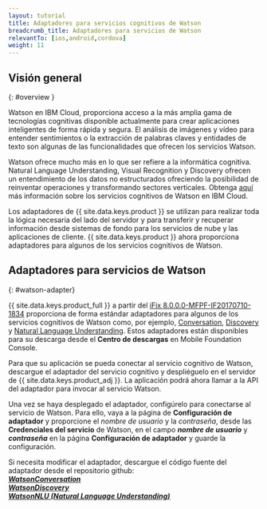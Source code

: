 ```yaml
---
layout: tutorial
title: Adaptadores para servicios cognitivos de Watson
breadcrumb_title: Adaptadores para servicios de Watson
relevantTo: [ios,android,cordova]
weight: 11
---
```

<!-- NLS_CHARSET=UTF-8 -->
## Visión general
{: #overview }

Watson en IBM Cloud, proporciona acceso a la más amplia gama de tecnologías cognitivas disponible actualmente para crear aplicaciones inteligentes de forma rápida y segura. El análisis de imágenes y vídeo para entender sentimientos o la extracción de palabras claves y entidades de texto son algunas de las funcionalidades que ofrecen los servicios Watson.

Watson ofrece mucho más en lo que ser refiere a la informática cognitiva. Natural Language Understanding, Visual Recognition y Discovery ofrecen un entendimiento de los datos no estructurados ofreciendo la posibilidad de reinventar operaciones y transformando sectores verticales. Obtenga [aquí](https://www.ibm.com/watson/developercloud/) más información sobre los servicios cognitivos de Watson en IBM Cloud.

Los adaptadores de {{ site.data.keys.product }} se utilizan para realizar toda la lógica necesaria del lado del servidor y para transferir y recuperar información desde sistemas de fondo para los servicios de nube y las aplicaciones de cliente. {{ site.data.keys.product }} ahora proporciona adaptadores para algunos de los servicios cognitivos de Watson.

##  Adaptadores para servicios de Watson
{: #watson-adapter}

{{ site.data.keys.product_full }} a partir del [iFix 8.0.0.0-MFPF-IF20170710-1834](https://mobilefirstplatform.ibmcloud.com/blog/2017/07/11/8-0-ifix-release/) proporciona de forma estándar adaptadores para algunos de los servicios cognitivos de Watson como, por ejemplo, [Conversation](https://www.ibm.com/watson/developercloud/conversation.html), [Discovery](https://www.ibm.com/watson/developercloud/discovery.html) y [Natural Language Understanding](https://www.ibm.com/watson/developercloud/natural-language-understanding.html). Estos adaptadores están disponibles para su descarga desde el **Centro de descargas** en Mobile Foundation Console.

Para que su aplicación se pueda conectar al servicio cognitivo de Watson, descargue el adaptador del servicio cognitivo y despliéguelo en el servidor de {{ site.data.keys.product_adj }}. La aplicación podrá ahora llamar a la API del adaptador para invocar al servicio Watson.

Una vez se haya desplegado el adaptador, configúrelo para conectarse al servicio de Watson. Para ello, vaya a la página de **Configuración de adaptador** y proporcione el *nombre de usuario* y la *contraseña*, desde las **Credenciales del servicio** de Watson, en el campo _**nombre de usuario**_ y _**contraseña**_ en la página **Configuración de adaptador** y guarde la configuración.

Si necesita modificar el adaptador, descargue el código fuente del adaptador desde el repositorio github:<br/>
[_**WatsonConversation**_](https://github.com/mfpdev/mfp-extension-adapters/tree/master/WatsonConversationAdapter)<br/> [_**WatsonDiscovery**_](https://github.com/mfpdev/mfp-extension-adapters/tree/master/WatsonDiscoveryAdapter)<br/>
[_**WatsonNLU (Natural Language Understanding)**_](https://github.com/mfpdev/mfp-extension-adapters/tree/master/WatsonNLUAdapter)

